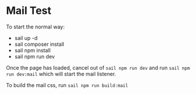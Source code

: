 # Mail Test

To start the normal way:
- sail up -d
- sail composer install
- sail npm install
- sail npm run dev

Once the page has loaded, cancel out of `sail npm run dev` and run `sail npm run dev:mail` which will start the mail listener.

To build the mail css, run `sail npm run build:mail`
